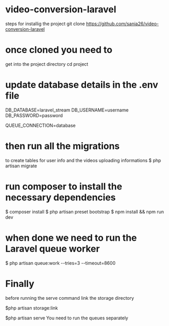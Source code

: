 # video-conversion-laravel
steps for installig the project
git clone https://github.com/sania26/video-conversion-laravel

# once cloned you need to 
get into the project directory
cd project


# update database details in the .env file 
DB_DATABASE=laravel_stream
DB_USERNAME=username
DB_PASSWORD=password

QUEUE_CONNECTION=database

# then run all the migrations
to create tables for user info and the videos uploading informations
$ php artisan migrate

# run composer to install the necessary dependencies 
$ composer install
$ php artisan preset bootstrap
$ npm install && npm run dev

# when done we need to run the Laravel queue worker
$ php artisan queue:work --tries=3 --timeout=8600

# Finally 
before running the serve command link the storage directory

$php artisan storage:link

$php artisan serve
You need to run the queues separately



